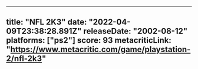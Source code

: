 
---
title: "NFL 2K3"
date: "2022-04-09T23:38:28.891Z"
releaseDate: "2002-08-12"
platforms: ["ps2"]
score: 93
metacriticLink: "https://www.metacritic.com/game/playstation-2/nfl-2k3"
---
